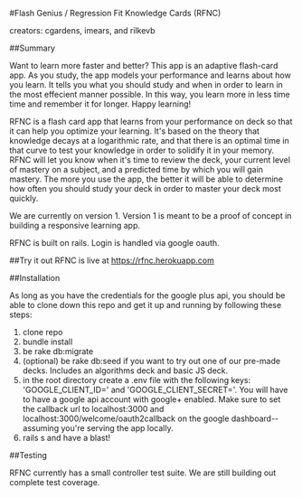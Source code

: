 #Flash Genius / Regression Fit Knowledge Cards (RFNC)

creators: cgardens, imears, and rilkevb

##Summary

Want to learn more faster and better? This app is an adaptive flash-card app. As you study, the app models your performance and learns about how you learn. It tells you what you should study and when in order to learn in the most effecient manner possible. In this way, you learn more in less time time and remember it for longer. Happy learning!

RFNC is a flash card app that learns from your performance on deck so that it can help you optimize your learning. It's based on the theory that knowledge decays at a logarithmic rate, and that there is an optimal time in that curve to test your knowledge in order to solidify it in your memory. RFNC will let you know when it's time to review the deck, your current level of mastery on a subject, and a predicted time by which you will gain mastery. The more you use the app, the better it will be able to determine how often you should study your deck in order to master your deck most quickly.

We are currently on version 1. Version 1 is meant to be a proof of concept in building a responsive learning app.

RFNC is built on rails. Login is handled via google oauth.

##Try it out
RFNC is live at https://rfnc.herokuapp.com

##Installation

As long as you have the credentials for the google plus api, you should be able to clone down this repo and get it up and running by following these steps:
1. clone repo
2. bundle install
3. be rake db:migrate
4. (optional) be rake db:seed if you want to try out one of our pre-made decks. Includes an algorithms deck and basic JS deck.
5. in the root directory create a .env file with the following keys: 'GOOGLE_CLIENT_ID=<YOUR GOOGLE CLIENT ID>' and 'GOOGLE_CLIENT_SECRET=<YOUR GOOGLE CLIENT ID>'. You will have to have a google api account with google+ enabled. Make sure to set the callback url to localhost:3000 and localhost:3000/welcome/oauth2callback on the google dashboard--assuming you're serving the app locally.
6. rails s and have a blast!

##Testing

RFNC currently has a small controller test suite. We are still building out complete test coverage.

